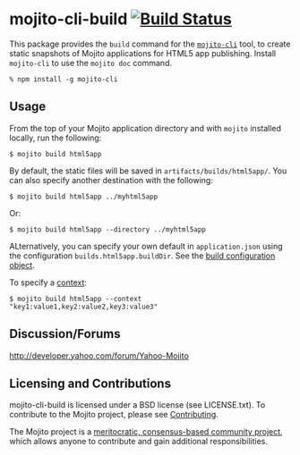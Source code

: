 mojito-cli-build [![Build Status](https://travis-ci.org/yahoo/mojito-cli-build.png)](https://travis-ci.org/yahoo/mojito-cli-build)
==========

This package provides the `build` command for the [`mojito-cli`](https://github.com/yahoo/mojito-cli) tool, to create 
static snapshots of Mojito applications for HTML5 app publishing. Install `mojito-cli` to use the 
`mojito doc` command.

    % npm install -g mojito-cli

Usage
-----

From the top of your Mojito application directory and with `mojito` installed locally, run the following:

    $ mojito build html5app

By default, the static files will be saved in `artifacts/builds/html5app/`. You can also specify another destination 
with the following:

    $ mojito build html5app ../myhtml5app

Or:

    $ mojito build html5app --directory ../myhtml5app

ALternatively, you can specify your own default in `application.json` using the configuration 
`builds.html5app.buildDir`. See the [build configuration object](http://developer.yahoo.com/cocktails/mojito/docs/intro/mojito_configuring.html#builds-object).

To specify a [context](http://developer.yahoo.com/cocktails/mojito/docs/topics/mojito_using_contexts.html):

    $ mojito build html5app --context "key1:value1,key2:value2,key3:value3"


Discussion/Forums
-----------------

http://developer.yahoo.com/forum/Yahoo-Mojito

Licensing and Contributions
---------------------------

mojito-cli-build is licensed under a BSD license (see LICENSE.txt). To contribute to the Mojito project, 
please see [Contributing](https://github.com/yahoo/mojito/wiki/Contributing-Code-to-Mojito).

The Mojito project is a [meritocratic, consensus-based community project](https://github.com/yahoo/mojito/wiki/Governance-Model),
which allows anyone to contribute and gain additional responsibilities.
